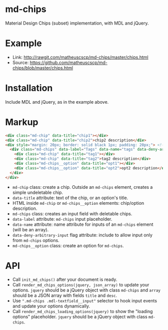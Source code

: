 # md-chips
Material Design Chips (subset) implementation, with MDL and jQuery.

# Example
* Link: http://rawgit.com/matheuscscp/md-chips/master/chips.html
* Source: https://github.com/matheuscscp/md-chips/blob/master/chips.html

# Installation
Include MDL and jQuery, as in the example above.

# Markup
```html
<div class="md-chip" data-title="chip1"></div>
<div class="md-chip" data-title="chip2">chip2 description</div>
<div style="margin: 20px; border: solid black 1px; padding: 20px;"> <!-- dummy div -->
  <div class="md-chips" data-label="Tags" data-name="tags" data-deny-arbitrary-input>
    <div class="md-chip" data-title="tag1"></div>
    <div class="md-chip" data-title="tag2">tag2 description</div>
    <div class="md-chips__option" data-title="opt1"></div>
    <div class="md-chips__option" data-title="opt2">opt2 description</div>
  </div>
</div>
```
* `md-chip` class: create a chip. Outside an `md-chips` element, creates a simple undeletable chip.
* `data-title` attribute: text of the chip, or an option's title.
* HTML inside `md-chip` or `md-chips__option` elements: chip/option description.
* `md-chips` class: creates an input field with deletable chips.
* `data-label` attribute: `md-chips` input placeholder.
* `data-name` attribute: name attribute for inputs of an `md-chips` element (will be an array).
* `data-deny-arbitrary-input` flag attribute: include to allow input only from `md-chips` options.
* `md-chips__option` class: create an option for `md-chips`.

# API
* Call `init_md_chips()` after your document is ready.
* Call `render_md_chips_options(jquery, json_array)` to update your options. `jquery` should be a jQuery object with class `md-chips` and `array` should be a JSON array with fields `title` and `desc`.
* Use `".md-chips .mdl-textfield__input"` selector to hook input events and update your options dynamically.
* Call `render_md_chips_loading_options(jquery)` to show the "loading options" placeholder. `jquery` should be a jQuery object with class `md-chips`.
